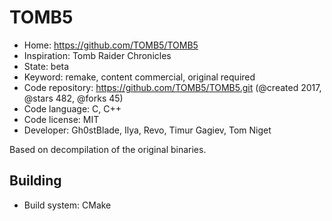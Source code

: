 # TOMB5

- Home: https://github.com/TOMB5/TOMB5
- Inspiration: Tomb Raider Chronicles
- State: beta
- Keyword: remake, content commercial, original required
- Code repository: https://github.com/TOMB5/TOMB5.git (@created 2017, @stars 482, @forks 45)
- Code language: C, C++
- Code license: MIT
- Developer: Gh0stBlade, Ilya, Revo, Timur Gagiev, Tom Niget

Based on decompilation of the original binaries.

## Building

- Build system: CMake
